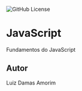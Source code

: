 ![GitHub License](https://img.shields.io/github/license/LuizDamasAmorim/js)


# JavaScript
Fundamentos do JavaScript
## Autor
Luiz Damas Amorim
